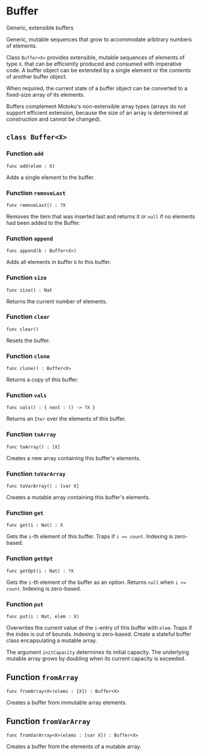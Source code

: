# Buffer
Generic, extensible buffers

Generic, mutable sequences that grow to accommodate arbitrary numbers of elements.

Class `Buffer<X>` provides extensible, mutable sequences of elements of type `X`.
that can be efficiently produced and consumed with imperative code.
A buffer object can be extended by a single element or the contents of another buffer object.

When required, the current state of a buffer object can be converted to a fixed-size array of its elements.

Buffers complement Motoko's non-extensible array types
(arrays do not support efficient extension, because the size of an array is
determined at construction and cannot be changed).

## `class Buffer<X>`


### Function `add`
``` motoko no-repl
func add(elem : X)
```

Adds a single element to the buffer.


### Function `removeLast`
``` motoko no-repl
func removeLast() : ?X
```

Removes the item that was inserted last and returns it or `null` if no
elements had been added to the Buffer.


### Function `append`
``` motoko no-repl
func append(b : Buffer<X>)
```

Adds all elements in buffer `b` to this buffer.


### Function `size`
``` motoko no-repl
func size() : Nat
```

Returns the current number of elements.


### Function `clear`
``` motoko no-repl
func clear()
```

Resets the buffer.


### Function `clone`
``` motoko no-repl
func clone() : Buffer<X>
```

Returns a copy of this buffer.


### Function `vals`
``` motoko no-repl
func vals() : { next : () -> ?X }
```

Returns an `Iter` over the elements of this buffer.


### Function `toArray`
``` motoko no-repl
func toArray() : [X]
```

Creates a new array containing this buffer's elements.


### Function `toVarArray`
``` motoko no-repl
func toVarArray() : [var X]
```

Creates a mutable array containing this buffer's elements.


### Function `get`
``` motoko no-repl
func get(i : Nat) : X
```

Gets the `i`-th element of this buffer. Traps if  `i >= count`. Indexing is zero-based.


### Function `getOpt`
``` motoko no-repl
func getOpt(i : Nat) : ?X
```

Gets the `i`-th element of the buffer as an option. Returns `null` when `i >= count`. Indexing is zero-based.


### Function `put`
``` motoko no-repl
func put(i : Nat, elem : X)
```

Overwrites the current value of the `i`-entry of  this buffer with `elem`. Traps if the
index is out of bounds. Indexing is zero-based.
Create a stateful buffer class encapsulating a mutable array.

The argument `initCapacity` determines its initial capacity.
The underlying mutable array grows by doubling when its current
capacity is exceeded.

## Function `fromArray`
``` motoko no-repl
func fromArray<X>(elems : [X]) : Buffer<X>
```

Creates a buffer from immutable array elements.

## Function `fromVarArray`
``` motoko no-repl
func fromVarArray<X>(elems : [var X]) : Buffer<X>
```

Creates a buffer from the elements of a mutable array.
